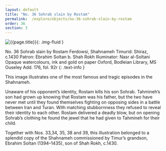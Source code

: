 ```yaml
---
layout: default
title: "No. 36 Sohrab slain by Rostam"
permalink:  /explore/objects/no-36-sohrab-slain-by-rostam
order: 36
section: 3
---
```

![{{page.title}}]({{site.baseurl}}/images/pages/{{page.order}}.jpeg){: .img-fluid }

No. 36 Sohrab slain by Rostam
Ferdowsi, Shahnameh
Timurid: Shiraz, c.1430
Patron: Ebrahim Soltan b. Shah Rokh
Illuminator: Nasr al-Soltani
Opaque watercolours, ink and gold on paper
Oxford, Bodleian Library, MS Ouseley Add. 176, fol. 92r
{: .text-info }

This image illustrates one of the most famous and tragic episodes in the Shahnameh.

Unaware of his opponent’s identity, Rostam kills his son Sohrab.
Tahmineh’s son had grown up knowing that Rostam was his father, but
the two have never met until they found themselves fighting on
opposing sides in a battle between Iran and Turan. With matching
stubbornness they refused to reveal their identity to each other.
Rostam delivered a deadly blow, but on opening Sohrab’s clothing he
found the jewel that he had given to Tahmineh for their child.

Together with Nos. 33,34, 35, 38 and 39, this illustration belonged to a splendid copy of the Shahnameh commissioned by Timur’s grandson, Ebrahim Soltan (1394–1435), son of Shah Rokh, c.1430. 
